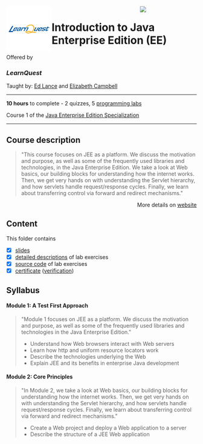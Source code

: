 <a href="https://www.coursera.org/learn/introduction-ee">
  <img src="/img/Java_Enterprise_Edition_Specialization_logo.png" width="150" align="right">
</a>

<img src="/img/LearnQuest_logo.png" width="120" align="left">

# Introduction to Java Enterprise Edition (EE)

Offered by 
### *LearnQuest*

Taught by: [Ed Lance](https://www.coursera.org/instructor/~39758895) and
[Elizabeth Campbell](https://www.coursera.org/instructor/~48400072)

---

**10 hours** to complete - 2 quizzes, 5 [programming labs](./Labs)

Course 1 of the [Java Enterprise Edition Specialization](../) 

---

## Course description

>"This course focuses on JEE as a platform.  We discuss the motivation and purpose, as well as some of the frequently used libraries and technologies, in the Java Enterprise Edition. We take a look at Web basics, our building blocks for understanding how the internet works.  Then, we get very hands on with understanding the Servlet hierarchy, and how servlets handle request/response cycles.  Finally, we learn about transferring control via forward and redirect mechanisms."

<p align="right">More details on <a href="https://www.coursera.org/learn/introduction-ee">website</a></p>

## Content
This folder contains 
- [x] [slides](./Slides/README.md) 
- [x] [detailed descriptions](./Labs) of lab exercises
- [x] [source code](./Codes/solutions) of lab exercises
- [x] [certificate](./Coursera_Certificate_Java_Testing_An_Introduction_to_TDD.pdf) ([verification](https://coursera.org/verify/PAZVHX3SCR9Z))

## Syllabus

#### Module 1: A Test First Approach

>"Module 1 focuses on JEE as a platform. We discuss the motivation and purpose, as well as some of the frequently used libraries and technologies in the Java Enterprise Edition."
>- Understand how Web browsers interact with Web servers
>- Learn how http and uniform resource locators work
>- Describe the technologies underlying the Web
>- Explain JEE and its benefits in enterprise Java development

#### Module 2: Core Principles

>"In Module 2, we take a look at Web basics, our building blocks for understanding how the internet works. Then, we get very hands on with understanding the Servlet hierarchy, and how servlets handle request/response cycles. Finally, we learn about transferring control via forward and redirect mechanisms."
>- Create a Web project and deploy a Web application to a server 
>- Describe the structure of a JEE Web application
